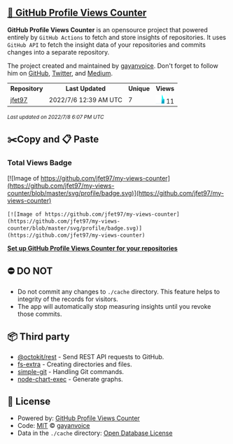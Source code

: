 ## [🚀 GitHub Profile Views Counter](https://github.com/gayanvoice/github-profile-views-counter)
**GitHub Profile Views Counter** is an opensource project that powered entirely by  `GitHub Actions` to fetch and store insights of repositories.
It uses `GitHub API` to fetch the insight data of your repositories and commits changes into a separate repository.

The project created and maintained by [gayanvoice](https://github.com/gayanvoice). Don't forget to follow him on [GitHub](https://github.com/gayanvoice), [Twitter](https://twitter.com/gayanvoice), and [Medium](https://gayanvoice.medium.com/).

<table>
	<tr>
		<th>
			Repository
		</th>
		<th>
			Last Updated
		</th>
		<th>
			Unique
		</th>
		<th>
			Views
		</th>
	</tr>
	<tr>
		<td>
			<a href="https://github.com/jfet97/my-views-counter/tree/master/readme/279336970/year.md">
				jfet97
			</a>
		</td>
		<td>
			2022/7/6 12:39 AM UTC
		</td>
		<td>
			7
		</td>
		<td>
			<img alt="Response time graph" src="https://github.com/jfet97/my-views-counter/raw/master/graph/279336970/small/year.png" height="20"> 11
		</td>
	</tr>
</table>

<small><i>Last updated on 2022/7/8 6:07 PM UTC</i></small>

## ✂️Copy and 📋 Paste
### Total Views Badge
[![Image of https://github.com/jfet97/my-views-counter](https://github.com/jfet97/my-views-counter/blob/master/svg/profile/badge.svg)](https://github.com/jfet97/my-views-counter)

```readme
[![Image of https://github.com/jfet97/my-views-counter](https://github.com/jfet97/my-views-counter/blob/master/svg/profile/badge.svg)](https://github.com/jfet97/my-views-counter)
```
[**Set up GitHub Profile Views Counter for your repositories**](https://github.com/gayanvoice/github-profile-views-counter)
## ⛔ DO NOT
- Do not commit any changes to `./cache` directory. This feature helps to integrity of the records for visitors.
- The app will automatically stop measuring insights until you revoke those commits.
## 📦 Third party

- [@octokit/rest](https://www.npmjs.com/package/@octokit/rest) - Send REST API requests to GitHub.
- [fs-extra](https://www.npmjs.com/package/fs-extra) - Creating directories and files.
- [simple-git](https://www.npmjs.com/package/simple-git) - Handling Git commands.
- [node-chart-exec](https://www.npmjs.com/package/node-chart-exec) - Generate graphs.
## 📄 License
- Powered by: [GitHub Profile Views Counter](https://github.com/gayanvoice/github-profile-views-counter)
- Code: [MIT](./LICENSE) © [gayanvoice](https://github.com/gayanvoice)
- Data in the `./cache` directory: [Open Database License](https://opendatacommons.org/licenses/odbl/1-0/)